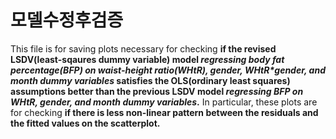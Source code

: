 # 모델수정후검증
This file is for saving plots necessary for checking **if the revised LSDV(least-sqaures dummy variable) model *regressing body fat percentage(BFP) on waist-height ratio(WHtR), gender, WHtR\*gender, and month dummy variables* satisfies the OLS(ordinary least squares) assumptions better than the previous LSDV model *regressing BFP on WHtR, gender, and month dummy variables*.** In particular, these plots are for checking **if there is less non-linear pattern between the residuals and the fitted values on the scatterplot.**
